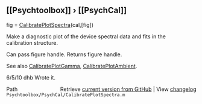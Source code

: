 ## [[Psychtoolbox]] &#8250; [[PsychCal]]

fig = [CalibratePlotSpectra](CalibratePlotSpectra)(cal,[fig])  
  
Make a diagnostic plot of the device spectral data and fits in the  
calibration structure.  
  
Can pass figure handle. Returns figure handle.  
  
See also [CalibratePlotGamma](CalibratePlotGamma), [CalibratePlotAmbient](CalibratePlotAmbient).  
  
6/5/10  dhb  Wrote it.  




<div class="code_header" style="text-align:right;">
  <span style="float:left;">Path&nbsp;&nbsp;</span> <span class="counter">Retrieve <a href=
  "https://raw.github.com/Psychtoolbox-3/Psychtoolbox-3/beta/Psychtoolbox/PsychCal/CalibratePlotSpectra.m">current version from GitHub</a> | View <a href=
  "https://github.com/Psychtoolbox-3/Psychtoolbox-3/commits/beta/Psychtoolbox/PsychCal/CalibratePlotSpectra.m">changelog</a></span>
</div>
<div class="code">
  <code>Psychtoolbox/PsychCal/CalibratePlotSpectra.m</code>
</div>

